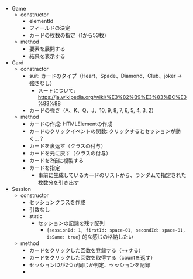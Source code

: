 - Game
  - constructor
    - elementId
    - フィールドの決定
    - カードの枚数の指定（1から53枚）
  - method
    - 要素を展開する
    - 結果を表示する
- Card
  - constractor
    - suit: カードのタイプ（Heart、Spade、Diamond、Club、joker -> 強さなし）
      - スートについて: https://ja.wikipedia.org/wiki/%E3%82%B9%E3%83%BC%E3%83%88
    - カードの強さ（A、K、Q、J、10, 9, 8, 7, 6, 5, 4, 3, 2）
  - method
    - カードの作成: HTMLElementの作成
    - カードのクリックイベントの関数: クリックするとセッションが動く...？
    - カードを裏返す（クラスの付与）
    - カードを元に戻す（クラスの付与）
    - カードを2倍に複製する
    - カードを指定
      - 事前に生成しているカードのリストから、ランダムで指定された枚数分を引き出す
- Session
  - constructor
    - セッションクラスを作成
    - 引数なし
    - static
      - セッションの記録を残す配列
        - `{sessionId: 1, firstId: space-01, secondId: space-01, isSame: true}` 的な感じの格納したい
  - method
    - カードをクリックした回数を登録する（++する）
    - カードをクリックした回数を取得する（countを返す）
    - セッションIDが2つが同じか判定、セッションを記録
    - 